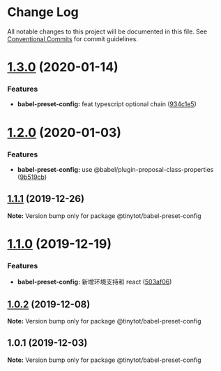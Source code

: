 # Change Log

All notable changes to this project will be documented in this file.
See [Conventional Commits](https://conventionalcommits.org) for commit guidelines.

# [1.3.0](https://github.com/tinytot1/tools/compare/@tinytot/babel-preset-config@1.2.0...@tinytot/babel-preset-config@1.3.0) (2020-01-14)

### Features

- **babel-preset-config:** feat typescript optional chain ([934c1e5](https://github.com/tinytot1/tools/commit/934c1e5b661434250447cf09b96565d31d7df2f7))

# [1.2.0](https://github.com/tinytot1/tools/compare/@tinytot/babel-preset-config@1.1.1...@tinytot/babel-preset-config@1.2.0) (2020-01-03)

### Features

- **babel-preset-config:** use @babel/plugin-proposal-class-properties ([9b519cb](https://github.com/tinytot1/tools/commit/9b519cb1197c1015ee752b3df93bc50dd5e5441b))

## [1.1.1](https://github.com/tinytot1/tools/compare/@tinytot/babel-preset-config@1.1.0...@tinytot/babel-preset-config@1.1.1) (2019-12-26)

**Note:** Version bump only for package @tinytot/babel-preset-config

# [1.1.0](https://github.com/tinytot1/tools/compare/@tinytot/babel-preset-config@1.0.2...@tinytot/babel-preset-config@1.1.0) (2019-12-19)

### Features

- **babel-preset-config:** 新增环境支持和 react ([503af06](https://github.com/tinytot1/tools/commit/503af060f538df9066aa053ff457ce8c0da6a6da))

## [1.0.2](https://github.com/tinytot1/tools/compare/@tinytot/babel-preset-config@1.0.1...@tinytot/babel-preset-config@1.0.2) (2019-12-08)

**Note:** Version bump only for package @tinytot/babel-preset-config

## 1.0.1 (2019-12-03)

**Note:** Version bump only for package @tinytot/babel-preset-config
